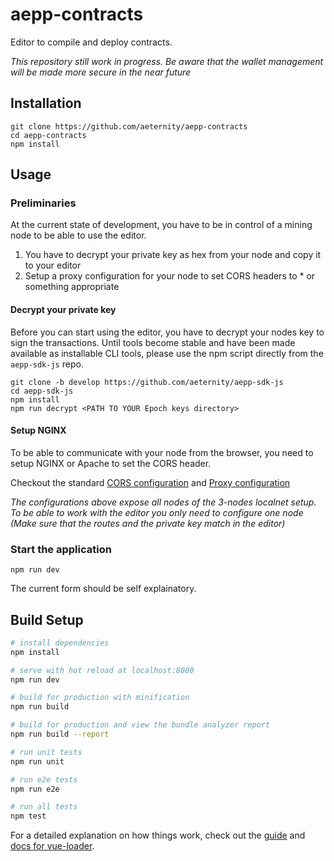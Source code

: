 # aepp-contracts

Editor to compile and deploy contracts.

*This repository still work in progress. Be aware that the wallet management will be made more secure in the near future*

## Installation

```
git clone https://github.com/aeternity/aepp-contracts
cd aepp-contracts
npm install
```

## Usage

### Preliminaries

At the current state of development, you have to be in control of a mining node
to be able to use the editor.

1. You have to decrypt your private key as hex 
from your node and copy it to your editor
2. Setup a proxy configuration for your node to set CORS headers to * or 
something appropriate

#### Decrypt your private key

Before you can start using the editor, you have to decrypt your nodes key to sign the transactions. 
Until tools become stable and have been made available as installable CLI tools, please use the npm script directly from the `aepp-sdk-js` repo.

```
git clone -b develop https://github.com/aeternity/aepp-sdk-js
cd aepp-sdk-js
npm install
npm run decrypt <PATH TO YOUR Epoch keys directory>
```

#### Setup NGINX

To be able to communicate with your node from the browser, you need to setup 
NGINX or Apache to set the CORS header.

Checkout the standard [CORS configuration](https://raw.githubusercontent.com/aeternity/epoch/master/docker/nginx-cors.conf)
and [Proxy configuration](https://raw.githubusercontent.com/aeternity/epoch/master/docker/nginx-default.conf)

*The configurations above expose all nodes of the 3-nodes localnet setup. 
To be able to work with the editor you only need to configure one node 
(Make sure that the routes and the private key match in the editor)*

### Start the application

```
npm run dev
```

The current form should be self explainatory. 

## Build Setup

``` bash
# install dependencies
npm install

# serve with hot reload at localhost:8080
npm run dev

# build for production with minification
npm run build

# build for production and view the bundle analyzer report
npm run build --report

# run unit tests
npm run unit

# run e2e tests
npm run e2e

# run all tests
npm test
```

For a detailed explanation on how things work, check out the [guide](http://vuejs-templates.github.io/webpack/) and [docs for vue-loader](http://vuejs.github.io/vue-loader).
